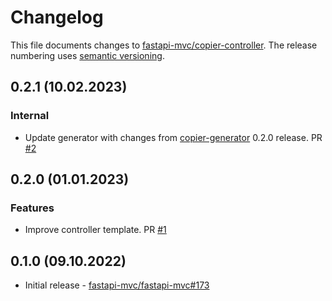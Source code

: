 # Changelog

This file documents changes to [fastapi-mvc/copier-controller](https://github.com/fastapi-mvc/copier-controller). The release numbering uses [semantic versioning](http://semver.org).

## 0.2.1 (10.02.2023)

### Internal

* Update generator with changes from [copier-generator](https://github.com/fastapi-mvc/copier-generator) 0.2.0 release. PR [#2](https://github.com/fastapi-mvc/copier-controller/pull/2)

## 0.2.0 (01.01.2023)

### Features

* Improve controller template. PR [#1](https://github.com/fastapi-mvc/copier-controller/pull/1)

## 0.1.0 (09.10.2022)

* Initial release - [fastapi-mvc/fastapi-mvc#173](https://github.com/fastapi-mvc/fastapi-mvc/issues/173)
